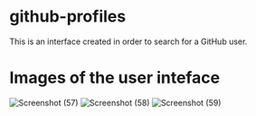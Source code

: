 # github-profiles
This is an interface created in order to search for a GitHub user.  

# Images of the user inteface
![Screenshot (57)](https://user-images.githubusercontent.com/54472430/235786307-5d3dddff-5777-4d58-beb6-566817daf0c4.png)
![Screenshot (58)](https://user-images.githubusercontent.com/54472430/235786331-d0060baf-934e-4494-ba2a-8ab3c52645fe.png)
![Screenshot (59)](https://user-images.githubusercontent.com/54472430/235786340-ca73373c-f06d-478e-a4ad-ce43acf47ebd.png)
